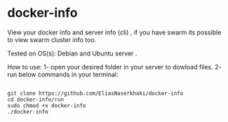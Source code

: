 # docker-info
View your docker info and server info (cli) , if you have swarm its possible to view swarm cluster info too.

Tested on OS(s): Debian and Ubuntu server .

How to use:
1- open your desired folder in your server to dowload files.
2- run below commands in your terminal:
```shell

git clone https://github.com/EliasNaserkhaki/docker-info
cd docker-info/run
sudo chmod +x docker-info
./docker-info

```
